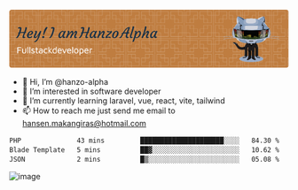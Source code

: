 ![Header](./github-header-image.png)

- 👋 Hi, I’m @hanzo-alpha
- 👀 I’m interested in software developer
- 🌱 I’m currently learning laravel, vue, react, vite, tailwind
- 📫 How to reach me just send me email to hansen.makangiras@hotmail.com 

<!---
hanzo-alpha/hanzo-alpha is a ✨ special ✨ repository because its `README.md` (this file) appears on your GitHub profile.
You can click the Preview link to take a look at your changes.
--->

<!--START_SECTION:waka-->

```txt
PHP              43 mins         █████████████████████░░░░   84.30 %
Blade Template   5 mins          ██▓░░░░░░░░░░░░░░░░░░░░░░   10.62 %
JSON             2 mins          █▒░░░░░░░░░░░░░░░░░░░░░░░   05.08 %
```

<!--END_SECTION:waka-->

![image](https://github.com/hanzo-alpha/hanzo-alpha/assets/111342797/c4bd2977-6123-4017-8652-6e166259b484)

